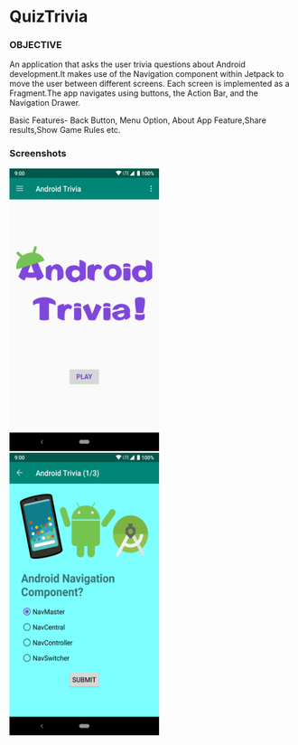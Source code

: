 # QuizTrivia
### OBJECTIVE
An application that asks the user trivia questions about Android development.It makes use of the Navigation component within Jetpack to move the user between different screens. Each screen is implemented as a Fragment.The app navigates using buttons, the Action Bar, and the Navigation Drawer.

Basic Features- Back Button, Menu Option, About App Feature,Share results,Show Game Rules etc.

### Screenshots
<img src="screenshots/screen_1.png" width="265" height="500"> <img src="screenshots/screen_2.png" width="265" height="500">



